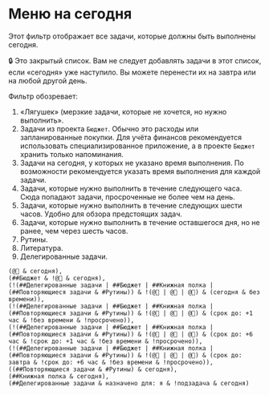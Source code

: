 # Меню на сегодня

Этот фильтр отображает все задачи, которые должны быть выполнены сегодня.

🔒 Это закрытый список. Вам не следует добавлять задачи в этот список, если «сегодня» уже наступило. Вы можете перенести их на завтра или на любой другой день.

Фильтр обозревает:

1. «Лягушек» (мерзкие задачи, которые не хочется, но нужно выполнить».
2. Задачи из проекта `Бюджет`. Обычно это расходы или запланированные покупки. Для учёта финансов рекомендуется использовать специализированное приложение, а в проекте `Бюджет` хранить только напоминания.
3. Задачи на сегодня, у которых не указано время выполнения. По возможности рекомендуется указать время выполнения для каждой задачи.
4. Задачи, которые нужно выполнить в течение следующего часа. Сюда попадают задачи, просроченные не более чем на день.
5. Задачи, которые нужно выполнить в течение следующих шести часов. Удобно для обзора предстоящих задач.
6. Задачи, которые нужно выполнить в течение оставшегося дня, но не ранее, чем через шесть часов.
7. Рутины.
8. Литература.
9. Делегированные задачи.

```
(@🐸 & сегодня),
(##Бюджет & !@🐸 & сегодня),
(!(##Делегированные задачи | ##Бюджет | ##Книжная полка | (##Повторяющиеся задачи & #Рутины)) & !(@🐘 | @🐸 | @📆) & (сегодня & без времени)),
(!(##Делегированные задачи | ##Бюджет | ##Книжная полка | (##Повторяющиеся задачи & #Рутины)) & !(@🐘 | @🐸 | @📆) & (срок до: +1 час & !без времени & !просрочено)),
(!(##Делегированные задачи | ##Бюджет | ##Книжная полка | (##Повторяющиеся задачи & #Рутины)) & !(@🐘 | @🐸 | @📆) & (срок до: +6 час & !срок до: +1 час & !без времени & !просрочено)),
(!(##Делегированные задачи | ##Бюджет | ##Книжная полка | (##Повторяющиеся задачи & #Рутины)) & !(@🐘 | @🐸 | @📆) & (срок до: завтра & !срок до: +6 час & !без времени & !просрочено)),
((##Повторяющиеся задачи & #Рутины) & сегодня),
(##Книжная полка & сегодня),
(##Делегированные задачи & назначено для: я & !подзадача & сегодня)
```
